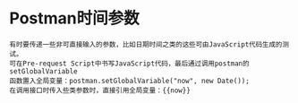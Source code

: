 # Postman时间参数 #

    有时要传递一些非可直接输入的参数，比如日期时间之类的这些可由JavaScript代码生成的测试。
    可在Pre-request Script中书写JavaScript代码，最后通过调用postman的setGlobalVariable
    函数置入全局变量：postman.setGlobalVariable("now", new Date());
    在调用接口时传入些类参数时，直接引用全局变量：{{now}}